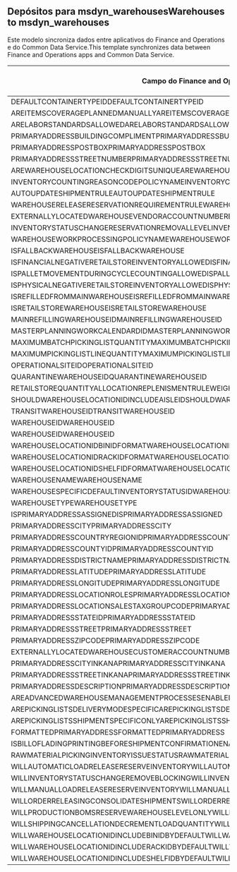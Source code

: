 ## <a name="warehouses-to-msdyn_warehouses"></a><span data-ttu-id="16e4a-101">Depósitos para msdyn_warehouses</span><span class="sxs-lookup"><span data-stu-id="16e4a-101">Warehouses to msdyn_warehouses</span></span>

<span data-ttu-id="16e4a-102">Este modelo sincroniza dados entre aplicativos do Finance and Operations e do Common Data Service.</span><span class="sxs-lookup"><span data-stu-id="16e4a-102">This template synchronizes data between Finance and Operations apps and Common Data Service.</span></span>

<span data-ttu-id="16e4a-103">Campo do Finance and Operations</span><span class="sxs-lookup"><span data-stu-id="16e4a-103">Finance and Operations field</span></span> | <span data-ttu-id="16e4a-104">Tipo de mapa</span><span class="sxs-lookup"><span data-stu-id="16e4a-104">Map type</span></span> | <span data-ttu-id="16e4a-105">Outro campo Dynamics 365</span><span class="sxs-lookup"><span data-stu-id="16e4a-105">Other Dynamics 365 field</span></span> | <span data-ttu-id="16e4a-106">Valor padrão</span><span class="sxs-lookup"><span data-stu-id="16e4a-106">Default value</span></span>
---|---|---|---
<span data-ttu-id="16e4a-107">DEFAULTCONTAINERTYPEID</span><span class="sxs-lookup"><span data-stu-id="16e4a-107">DEFAULTCONTAINERTYPEID</span></span> | >< | <span data-ttu-id="16e4a-108">msdyn_defaultcontainertypeid</span><span class="sxs-lookup"><span data-stu-id="16e4a-108">msdyn_defaultcontainertypeid</span></span> | 
<span data-ttu-id="16e4a-109">AREITEMSCOVERAGEPLANNEDMANUALLY</span><span class="sxs-lookup"><span data-stu-id="16e4a-109">AREITEMSCOVERAGEPLANNEDMANUALLY</span></span> | >< | <span data-ttu-id="16e4a-110">msdyn_areitemscoverageplannedmanually</span><span class="sxs-lookup"><span data-stu-id="16e4a-110">msdyn_areitemscoverageplannedmanually</span></span> | 
<span data-ttu-id="16e4a-111">ARELABORSTANDARDSALLOWED</span><span class="sxs-lookup"><span data-stu-id="16e4a-111">ARELABORSTANDARDSALLOWED</span></span> | >< | <span data-ttu-id="16e4a-112">msdyn_arelaborstandardsallowed</span><span class="sxs-lookup"><span data-stu-id="16e4a-112">msdyn_arelaborstandardsallowed</span></span> | 
<span data-ttu-id="16e4a-113">PRIMARYADDRESSBUILDINGCOMPLIMENT</span><span class="sxs-lookup"><span data-stu-id="16e4a-113">PRIMARYADDRESSBUILDINGCOMPLIMENT</span></span> | >< | <span data-ttu-id="16e4a-114">msdyn_primaryaddressbuildingcompliment</span><span class="sxs-lookup"><span data-stu-id="16e4a-114">msdyn_primaryaddressbuildingcompliment</span></span> | 
<span data-ttu-id="16e4a-115">PRIMARYADDRESSPOSTBOX</span><span class="sxs-lookup"><span data-stu-id="16e4a-115">PRIMARYADDRESSPOSTBOX</span></span> | >< | <span data-ttu-id="16e4a-116">msdyn_primaryaddresspostbox</span><span class="sxs-lookup"><span data-stu-id="16e4a-116">msdyn_primaryaddresspostbox</span></span> | 
<span data-ttu-id="16e4a-117">PRIMARYADDRESSSTREETNUMBER</span><span class="sxs-lookup"><span data-stu-id="16e4a-117">PRIMARYADDRESSSTREETNUMBER</span></span> | >< | <span data-ttu-id="16e4a-118">msdyn_primaryaddressstreetnumber</span><span class="sxs-lookup"><span data-stu-id="16e4a-118">msdyn_primaryaddressstreetnumber</span></span> | 
<span data-ttu-id="16e4a-119">AREWAREHOUSELOCATIONCHECKDIGITSUNIQUE</span><span class="sxs-lookup"><span data-stu-id="16e4a-119">AREWAREHOUSELOCATIONCHECKDIGITSUNIQUE</span></span> | >< | <span data-ttu-id="16e4a-120">msdyn_arewarehouselocationcheckdigitsunique</span><span class="sxs-lookup"><span data-stu-id="16e4a-120">msdyn_arewarehouselocationcheckdigitsunique</span></span> | 
<span data-ttu-id="16e4a-121">INVENTORYCOUNTINGREASONCODEPOLICYNAME</span><span class="sxs-lookup"><span data-stu-id="16e4a-121">INVENTORYCOUNTINGREASONCODEPOLICYNAME</span></span> | >< | <span data-ttu-id="16e4a-122">msdyn_inventorycountingreasoncodepolicyname</span><span class="sxs-lookup"><span data-stu-id="16e4a-122">msdyn_inventorycountingreasoncodepolicyname</span></span> | 
<span data-ttu-id="16e4a-123">AUTOUPDATESHIPMENTRULE</span><span class="sxs-lookup"><span data-stu-id="16e4a-123">AUTOUPDATESHIPMENTRULE</span></span> | >< | <span data-ttu-id="16e4a-124">msdyn_autoupdateshipmentrule</span><span class="sxs-lookup"><span data-stu-id="16e4a-124">msdyn_autoupdateshipmentrule</span></span> | 
<span data-ttu-id="16e4a-125">WAREHOUSERELEASERESERVATIONREQUIREMENTRULE</span><span class="sxs-lookup"><span data-stu-id="16e4a-125">WAREHOUSERELEASERESERVATIONREQUIREMENTRULE</span></span> | >< | <span data-ttu-id="16e4a-126">msdyn_warehousereleasereservationrequirement</span><span class="sxs-lookup"><span data-stu-id="16e4a-126">msdyn_warehousereleasereservationrequirement</span></span> | 
<span data-ttu-id="16e4a-127">EXTERNALLYLOCATEDWAREHOUSEVENDORACCOUNTNUMBER</span><span class="sxs-lookup"><span data-stu-id="16e4a-127">EXTERNALLYLOCATEDWAREHOUSEVENDORACCOUNTNUMBER</span></span> | >< | <span data-ttu-id="16e4a-128">msdyn_externallylocatedwarehousevendoraccountnu</span><span class="sxs-lookup"><span data-stu-id="16e4a-128">msdyn_externallylocatedwarehousevendoraccountnu</span></span> | 
<span data-ttu-id="16e4a-129">INVENTORYSTATUSCHANGERESERVATIONREMOVALLEVEL</span><span class="sxs-lookup"><span data-stu-id="16e4a-129">INVENTORYSTATUSCHANGERESERVATIONREMOVALLEVEL</span></span> | >< | <span data-ttu-id="16e4a-130">msdyn_inventorystatuschangereservationremoval</span><span class="sxs-lookup"><span data-stu-id="16e4a-130">msdyn_inventorystatuschangereservationremoval</span></span> | 
<span data-ttu-id="16e4a-131">WAREHOUSEWORKPROCESSINGPOLICYNAME</span><span class="sxs-lookup"><span data-stu-id="16e4a-131">WAREHOUSEWORKPROCESSINGPOLICYNAME</span></span> | >< | <span data-ttu-id="16e4a-132">msdyn_warehouseworkprocessingpolicyname</span><span class="sxs-lookup"><span data-stu-id="16e4a-132">msdyn_warehouseworkprocessingpolicyname</span></span> | 
<span data-ttu-id="16e4a-133">ISFALLBACKWAREHOUSE</span><span class="sxs-lookup"><span data-stu-id="16e4a-133">ISFALLBACKWAREHOUSE</span></span> | >< | <span data-ttu-id="16e4a-134">msdyn_isfallbackwarehouse</span><span class="sxs-lookup"><span data-stu-id="16e4a-134">msdyn_isfallbackwarehouse</span></span> | 
<span data-ttu-id="16e4a-135">ISFINANCIALNEGATIVERETAILSTOREINVENTORYALLOWED</span><span class="sxs-lookup"><span data-stu-id="16e4a-135">ISFINANCIALNEGATIVERETAILSTOREINVENTORYALLOWED</span></span> | >< | <span data-ttu-id="16e4a-136">msdyn_financialnegativestoreinventoryallowed</span><span class="sxs-lookup"><span data-stu-id="16e4a-136">msdyn_financialnegativestoreinventoryallowed</span></span> | 
<span data-ttu-id="16e4a-137">ISPALLETMOVEMENTDURINGCYCLECOUNTINGALLOWED</span><span class="sxs-lookup"><span data-stu-id="16e4a-137">ISPALLETMOVEMENTDURINGCYCLECOUNTINGALLOWED</span></span> | >< | <span data-ttu-id="16e4a-138">msdyn_palletmovementduringcyclecountingallowed</span><span class="sxs-lookup"><span data-stu-id="16e4a-138">msdyn_palletmovementduringcyclecountingallowed</span></span> | 
<span data-ttu-id="16e4a-139">ISPHYSICALNEGATIVERETAILSTOREINVENTORYALLOWED</span><span class="sxs-lookup"><span data-stu-id="16e4a-139">ISPHYSICALNEGATIVERETAILSTOREINVENTORYALLOWED</span></span> | >< | <span data-ttu-id="16e4a-140">msdyn_physicalnegativestoreinventoryallowed</span><span class="sxs-lookup"><span data-stu-id="16e4a-140">msdyn_physicalnegativestoreinventoryallowed</span></span> | 
<span data-ttu-id="16e4a-141">ISREFILLEDFROMMAINWAREHOUSE</span><span class="sxs-lookup"><span data-stu-id="16e4a-141">ISREFILLEDFROMMAINWAREHOUSE</span></span> | >< | <span data-ttu-id="16e4a-142">msdyn_isrefilledfrommainwarehouse</span><span class="sxs-lookup"><span data-stu-id="16e4a-142">msdyn_isrefilledfrommainwarehouse</span></span> | 
<span data-ttu-id="16e4a-143">ISRETAILSTOREWAREHOUSE</span><span class="sxs-lookup"><span data-stu-id="16e4a-143">ISRETAILSTOREWAREHOUSE</span></span> | >< | <span data-ttu-id="16e4a-144">msdyn_isretailstorewarehouse</span><span class="sxs-lookup"><span data-stu-id="16e4a-144">msdyn_isretailstorewarehouse</span></span> | 
<span data-ttu-id="16e4a-145">MAINREFILLINGWAREHOUSEID</span><span class="sxs-lookup"><span data-stu-id="16e4a-145">MAINREFILLINGWAREHOUSEID</span></span> | >< | <span data-ttu-id="16e4a-146">msdyn_mainrefillingwarehouse.msdyn_warehouseidentifier</span><span class="sxs-lookup"><span data-stu-id="16e4a-146">msdyn_mainrefillingwarehouse.msdyn_warehouseidentifier</span></span> | 
<span data-ttu-id="16e4a-147">MASTERPLANNINGWORKCALENDARDID</span><span class="sxs-lookup"><span data-stu-id="16e4a-147">MASTERPLANNINGWORKCALENDARDID</span></span> | >< | <span data-ttu-id="16e4a-148">msdyn_masterplanningworkcalendarid</span><span class="sxs-lookup"><span data-stu-id="16e4a-148">msdyn_masterplanningworkcalendarid</span></span> | 
<span data-ttu-id="16e4a-149">MAXIMUMBATCHPICKINGLISTQUANTITY</span><span class="sxs-lookup"><span data-stu-id="16e4a-149">MAXIMUMBATCHPICKINGLISTQUANTITY</span></span> | >< | <span data-ttu-id="16e4a-150">msdyn_maximumbatchpickinglistquantity</span><span class="sxs-lookup"><span data-stu-id="16e4a-150">msdyn_maximumbatchpickinglistquantity</span></span> | 
<span data-ttu-id="16e4a-151">MAXIMUMPICKINGLISTLINEQUANTITY</span><span class="sxs-lookup"><span data-stu-id="16e4a-151">MAXIMUMPICKINGLISTLINEQUANTITY</span></span> | >< | <span data-ttu-id="16e4a-152">msdyn_maximumpickinglistlinequantity</span><span class="sxs-lookup"><span data-stu-id="16e4a-152">msdyn_maximumpickinglistlinequantity</span></span> | 
<span data-ttu-id="16e4a-153">OPERATIONALSITEID</span><span class="sxs-lookup"><span data-stu-id="16e4a-153">OPERATIONALSITEID</span></span> | >< | <span data-ttu-id="16e4a-154">msdyn_operationalsite.msdyn_siteid</span><span class="sxs-lookup"><span data-stu-id="16e4a-154">msdyn_operationalsite.msdyn_siteid</span></span> | 
<span data-ttu-id="16e4a-155">QUARANTINEWAREHOUSEID</span><span class="sxs-lookup"><span data-stu-id="16e4a-155">QUARANTINEWAREHOUSEID</span></span> | >< | <span data-ttu-id="16e4a-156">msdyn_quarantinewarehouse.msdyn_warehouseidentifier</span><span class="sxs-lookup"><span data-stu-id="16e4a-156">msdyn_quarantinewarehouse.msdyn_warehouseidentifier</span></span> | 
<span data-ttu-id="16e4a-157">RETAILSTOREQUANTITYALLOCATIONREPLENISMENTRULEWEIGHT</span><span class="sxs-lookup"><span data-stu-id="16e4a-157">RETAILSTOREQUANTITYALLOCATIONREPLENISMENTRULEWEIGHT</span></span> | >< | <span data-ttu-id="16e4a-158">msdyn_storeqtyallocationreplenishmentweight</span><span class="sxs-lookup"><span data-stu-id="16e4a-158">msdyn_storeqtyallocationreplenishmentweight</span></span> | 
<span data-ttu-id="16e4a-159">SHOULDWAREHOUSELOCATIONIDINCLUDEAISLEID</span><span class="sxs-lookup"><span data-stu-id="16e4a-159">SHOULDWAREHOUSELOCATIONIDINCLUDEAISLEID</span></span> | >< | <span data-ttu-id="16e4a-160">msdyn_shouldwarehouselocationincludeaisleid</span><span class="sxs-lookup"><span data-stu-id="16e4a-160">msdyn_shouldwarehouselocationincludeaisleid</span></span> | 
<span data-ttu-id="16e4a-161">TRANSITWAREHOUSEID</span><span class="sxs-lookup"><span data-stu-id="16e4a-161">TRANSITWAREHOUSEID</span></span> | >< | <span data-ttu-id="16e4a-162">msdyn_transitwarehouse.msdyn_warehouseidentifier</span><span class="sxs-lookup"><span data-stu-id="16e4a-162">msdyn_transitwarehouse.msdyn_warehouseidentifier</span></span> | 
<span data-ttu-id="16e4a-163">WAREHOUSEID</span><span class="sxs-lookup"><span data-stu-id="16e4a-163">WAREHOUSEID</span></span> | >< | <span data-ttu-id="16e4a-164">msdyn_warehouseidentifier</span><span class="sxs-lookup"><span data-stu-id="16e4a-164">msdyn_warehouseidentifier</span></span> | 
<span data-ttu-id="16e4a-165">WAREHOUSEID</span><span class="sxs-lookup"><span data-stu-id="16e4a-165">WAREHOUSEID</span></span> | >> | <span data-ttu-id="16e4a-166">msdyn_name</span><span class="sxs-lookup"><span data-stu-id="16e4a-166">msdyn_name</span></span> | 
<span data-ttu-id="16e4a-167">WAREHOUSELOCATIONIDBINIDFORMAT</span><span class="sxs-lookup"><span data-stu-id="16e4a-167">WAREHOUSELOCATIONIDBINIDFORMAT</span></span> | >< | <span data-ttu-id="16e4a-168">msdyn_warehouselocationidbinidformat</span><span class="sxs-lookup"><span data-stu-id="16e4a-168">msdyn_warehouselocationidbinidformat</span></span> | 
<span data-ttu-id="16e4a-169">WAREHOUSELOCATIONIDRACKIDFORMAT</span><span class="sxs-lookup"><span data-stu-id="16e4a-169">WAREHOUSELOCATIONIDRACKIDFORMAT</span></span> | >< | <span data-ttu-id="16e4a-170">msdyn_warehouselocationidrackidformat</span><span class="sxs-lookup"><span data-stu-id="16e4a-170">msdyn_warehouselocationidrackidformat</span></span> | 
<span data-ttu-id="16e4a-171">WAREHOUSELOCATIONIDSHELFIDFORMAT</span><span class="sxs-lookup"><span data-stu-id="16e4a-171">WAREHOUSELOCATIONIDSHELFIDFORMAT</span></span> | >< | <span data-ttu-id="16e4a-172">msdyn_warehouselocationidshelfidformat</span><span class="sxs-lookup"><span data-stu-id="16e4a-172">msdyn_warehouselocationidshelfidformat</span></span> | 
<span data-ttu-id="16e4a-173">WAREHOUSENAME</span><span class="sxs-lookup"><span data-stu-id="16e4a-173">WAREHOUSENAME</span></span> | >< | <span data-ttu-id="16e4a-174">msdyn_description</span><span class="sxs-lookup"><span data-stu-id="16e4a-174">msdyn_description</span></span> | 
<span data-ttu-id="16e4a-175">WAREHOUSESPECIFICDEFAULTINVENTORYSTATUSID</span><span class="sxs-lookup"><span data-stu-id="16e4a-175">WAREHOUSESPECIFICDEFAULTINVENTORYSTATUSID</span></span> | >< | <span data-ttu-id="16e4a-176">msdyn_warehousespecificdefaultinventorystatusid</span><span class="sxs-lookup"><span data-stu-id="16e4a-176">msdyn_warehousespecificdefaultinventorystatusid</span></span> | 
<span data-ttu-id="16e4a-177">WAREHOUSETYPE</span><span class="sxs-lookup"><span data-stu-id="16e4a-177">WAREHOUSETYPE</span></span> | >< | <span data-ttu-id="16e4a-178">msdyn_warehousetype</span><span class="sxs-lookup"><span data-stu-id="16e4a-178">msdyn_warehousetype</span></span> | 
<span data-ttu-id="16e4a-179">ISPRIMARYADDRESSASSIGNED</span><span class="sxs-lookup"><span data-stu-id="16e4a-179">ISPRIMARYADDRESSASSIGNED</span></span> | >< | <span data-ttu-id="16e4a-180">msdyn_isprimaryaddressassigned</span><span class="sxs-lookup"><span data-stu-id="16e4a-180">msdyn_isprimaryaddressassigned</span></span> | 
<span data-ttu-id="16e4a-181">PRIMARYADDRESSCITY</span><span class="sxs-lookup"><span data-stu-id="16e4a-181">PRIMARYADDRESSCITY</span></span> | >< | <span data-ttu-id="16e4a-182">msdyn_primaryaddresscity</span><span class="sxs-lookup"><span data-stu-id="16e4a-182">msdyn_primaryaddresscity</span></span> | 
<span data-ttu-id="16e4a-183">PRIMARYADDRESSCOUNTRYREGIONID</span><span class="sxs-lookup"><span data-stu-id="16e4a-183">PRIMARYADDRESSCOUNTRYREGIONID</span></span> | >< | <span data-ttu-id="16e4a-184">msdyn_primaryaddresscountryregionid</span><span class="sxs-lookup"><span data-stu-id="16e4a-184">msdyn_primaryaddresscountryregionid</span></span> | 
<span data-ttu-id="16e4a-185">PRIMARYADDRESSCOUNTYID</span><span class="sxs-lookup"><span data-stu-id="16e4a-185">PRIMARYADDRESSCOUNTYID</span></span> | >< | <span data-ttu-id="16e4a-186">msdyn_primaryaddresscountyid</span><span class="sxs-lookup"><span data-stu-id="16e4a-186">msdyn_primaryaddresscountyid</span></span> | 
<span data-ttu-id="16e4a-187">PRIMARYADDRESSDISTRICTNAME</span><span class="sxs-lookup"><span data-stu-id="16e4a-187">PRIMARYADDRESSDISTRICTNAME</span></span> | >< | <span data-ttu-id="16e4a-188">msdyn_primaryaddressdistrictname</span><span class="sxs-lookup"><span data-stu-id="16e4a-188">msdyn_primaryaddressdistrictname</span></span> | 
<span data-ttu-id="16e4a-189">PRIMARYADDRESSLATITUDE</span><span class="sxs-lookup"><span data-stu-id="16e4a-189">PRIMARYADDRESSLATITUDE</span></span> | >< | <span data-ttu-id="16e4a-190">msdyn_primaryaddresslatitude</span><span class="sxs-lookup"><span data-stu-id="16e4a-190">msdyn_primaryaddresslatitude</span></span> | 
<span data-ttu-id="16e4a-191">PRIMARYADDRESSLONGITUDE</span><span class="sxs-lookup"><span data-stu-id="16e4a-191">PRIMARYADDRESSLONGITUDE</span></span> | >< | <span data-ttu-id="16e4a-192">msdyn_primaryaddresslongitude</span><span class="sxs-lookup"><span data-stu-id="16e4a-192">msdyn_primaryaddresslongitude</span></span> | 
<span data-ttu-id="16e4a-193">PRIMARYADDRESSLOCATIONROLES</span><span class="sxs-lookup"><span data-stu-id="16e4a-193">PRIMARYADDRESSLOCATIONROLES</span></span> | >< | <span data-ttu-id="16e4a-194">msdyn_primaryaddresslocationroles</span><span class="sxs-lookup"><span data-stu-id="16e4a-194">msdyn_primaryaddresslocationroles</span></span> | 
<span data-ttu-id="16e4a-195">PRIMARYADDRESSLOCATIONSALESTAXGROUPCODE</span><span class="sxs-lookup"><span data-stu-id="16e4a-195">PRIMARYADDRESSLOCATIONSALESTAXGROUPCODE</span></span> | >< | <span data-ttu-id="16e4a-196">msdyn_primaryaddresslocationsalestaxgroupcode</span><span class="sxs-lookup"><span data-stu-id="16e4a-196">msdyn_primaryaddresslocationsalestaxgroupcode</span></span> | 
<span data-ttu-id="16e4a-197">PRIMARYADDRESSSTATEID</span><span class="sxs-lookup"><span data-stu-id="16e4a-197">PRIMARYADDRESSSTATEID</span></span> | >< | <span data-ttu-id="16e4a-198">msdyn_primaryaddressstateid</span><span class="sxs-lookup"><span data-stu-id="16e4a-198">msdyn_primaryaddressstateid</span></span> | 
<span data-ttu-id="16e4a-199">PRIMARYADDRESSSTREET</span><span class="sxs-lookup"><span data-stu-id="16e4a-199">PRIMARYADDRESSSTREET</span></span> | >< | <span data-ttu-id="16e4a-200">msdyn_primaryaddressstreet</span><span class="sxs-lookup"><span data-stu-id="16e4a-200">msdyn_primaryaddressstreet</span></span> | 
<span data-ttu-id="16e4a-201">PRIMARYADDRESSZIPCODE</span><span class="sxs-lookup"><span data-stu-id="16e4a-201">PRIMARYADDRESSZIPCODE</span></span> | >< | <span data-ttu-id="16e4a-202">msdyn_primaryaddresszipcode</span><span class="sxs-lookup"><span data-stu-id="16e4a-202">msdyn_primaryaddresszipcode</span></span> | 
<span data-ttu-id="16e4a-203">EXTERNALLYLOCATEDWAREHOUSECUSTOMERACCOUNTNUMBER</span><span class="sxs-lookup"><span data-stu-id="16e4a-203">EXTERNALLYLOCATEDWAREHOUSECUSTOMERACCOUNTNUMBER</span></span> | >< | <span data-ttu-id="16e4a-204">msdyn_externallylocatedwarehousecustomeraccount</span><span class="sxs-lookup"><span data-stu-id="16e4a-204">msdyn_externallylocatedwarehousecustomeraccount</span></span> | 
<span data-ttu-id="16e4a-205">PRIMARYADDRESSCITYINKANA</span><span class="sxs-lookup"><span data-stu-id="16e4a-205">PRIMARYADDRESSCITYINKANA</span></span> | >< | <span data-ttu-id="16e4a-206">msdyn_primaryaddresscityinkana</span><span class="sxs-lookup"><span data-stu-id="16e4a-206">msdyn_primaryaddresscityinkana</span></span> | 
<span data-ttu-id="16e4a-207">PRIMARYADDRESSSTREETINKANA</span><span class="sxs-lookup"><span data-stu-id="16e4a-207">PRIMARYADDRESSSTREETINKANA</span></span> | >< | <span data-ttu-id="16e4a-208">msdyn_primaryaddressstreetinkana</span><span class="sxs-lookup"><span data-stu-id="16e4a-208">msdyn_primaryaddressstreetinkana</span></span> | 
<span data-ttu-id="16e4a-209">PRIMARYADDRESSDESCRIPTION</span><span class="sxs-lookup"><span data-stu-id="16e4a-209">PRIMARYADDRESSDESCRIPTION</span></span> | >< | <span data-ttu-id="16e4a-210">msdyn_primaryaddressdescription</span><span class="sxs-lookup"><span data-stu-id="16e4a-210">msdyn_primaryaddressdescription</span></span> | 
<span data-ttu-id="16e4a-211">AREADVANCEDWAREHOUSEMANAGEMENTPROCESSESENABLED</span><span class="sxs-lookup"><span data-stu-id="16e4a-211">AREADVANCEDWAREHOUSEMANAGEMENTPROCESSESENABLED</span></span> | >< | <span data-ttu-id="16e4a-212">msdyn_useadvancedwarehousemanagementprocesses</span><span class="sxs-lookup"><span data-stu-id="16e4a-212">msdyn_useadvancedwarehousemanagementprocesses</span></span> | 
<span data-ttu-id="16e4a-213">AREPICKINGLISTSDELIVERYMODESPECIFIC</span><span class="sxs-lookup"><span data-stu-id="16e4a-213">AREPICKINGLISTSDELIVERYMODESPECIFIC</span></span> | >< | <span data-ttu-id="16e4a-214">msdyn_arepickinglistsdeliverymodespecific</span><span class="sxs-lookup"><span data-stu-id="16e4a-214">msdyn_arepickinglistsdeliverymodespecific</span></span> | 
<span data-ttu-id="16e4a-215">AREPICKINGLISTSSHIPMENTSPECIFICONLY</span><span class="sxs-lookup"><span data-stu-id="16e4a-215">AREPICKINGLISTSSHIPMENTSPECIFICONLY</span></span> | >< | <span data-ttu-id="16e4a-216">msdyn_arepickinglistshipmentspecificonly</span><span class="sxs-lookup"><span data-stu-id="16e4a-216">msdyn_arepickinglistshipmentspecificonly</span></span> | 
<span data-ttu-id="16e4a-217">FORMATTEDPRIMARYADDRESS</span><span class="sxs-lookup"><span data-stu-id="16e4a-217">FORMATTEDPRIMARYADDRESS</span></span> | >< | <span data-ttu-id="16e4a-218">msdyn_formattedprimaryaddress</span><span class="sxs-lookup"><span data-stu-id="16e4a-218">msdyn_formattedprimaryaddress</span></span> | 
<span data-ttu-id="16e4a-219">ISBILLOFLADINGPRINTINGBEFORESHIPMENTCONFIRMATIONENABLED</span><span class="sxs-lookup"><span data-stu-id="16e4a-219">ISBILLOFLADINGPRINTINGBEFORESHIPMENTCONFIRMATIONENABLED</span></span> | >< | <span data-ttu-id="16e4a-220">msdyn_printbillofladingbeforeshipconfirmation</span><span class="sxs-lookup"><span data-stu-id="16e4a-220">msdyn_printbillofladingbeforeshipconfirmation</span></span> | 
<span data-ttu-id="16e4a-221">RAWMATERIALPICKINGINVENTORYISSUESTATUS</span><span class="sxs-lookup"><span data-stu-id="16e4a-221">RAWMATERIALPICKINGINVENTORYISSUESTATUS</span></span> | >< | <span data-ttu-id="16e4a-222">msdyn_rawmaterialpickinginventoryissuestatus</span><span class="sxs-lookup"><span data-stu-id="16e4a-222">msdyn_rawmaterialpickinginventoryissuestatus</span></span> | 
<span data-ttu-id="16e4a-223">WILLAUTOMATICLOADRELEASERESERVEINVENTORY</span><span class="sxs-lookup"><span data-stu-id="16e4a-223">WILLAUTOMATICLOADRELEASERESERVEINVENTORY</span></span> | >< | <span data-ttu-id="16e4a-224">msdyn_willautomaticloadreleaseinventory</span><span class="sxs-lookup"><span data-stu-id="16e4a-224">msdyn_willautomaticloadreleaseinventory</span></span> | 
<span data-ttu-id="16e4a-225">WILLINVENTORYSTATUSCHANGEREMOVEBLOCKING</span><span class="sxs-lookup"><span data-stu-id="16e4a-225">WILLINVENTORYSTATUSCHANGEREMOVEBLOCKING</span></span> | >< | <span data-ttu-id="16e4a-226">msdyn_willinventorystatuschangeremoveblocking</span><span class="sxs-lookup"><span data-stu-id="16e4a-226">msdyn_willinventorystatuschangeremoveblocking</span></span> | 
<span data-ttu-id="16e4a-227">WILLMANUALLOADRELEASERESERVEINVENTORY</span><span class="sxs-lookup"><span data-stu-id="16e4a-227">WILLMANUALLOADRELEASERESERVEINVENTORY</span></span> | >< | <span data-ttu-id="16e4a-228">msdyn_willmanualloadreleasereserveinventory</span><span class="sxs-lookup"><span data-stu-id="16e4a-228">msdyn_willmanualloadreleasereserveinventory</span></span> | 
<span data-ttu-id="16e4a-229">WILLORDERRELEASINGCONSOLIDATESHIPMENTS</span><span class="sxs-lookup"><span data-stu-id="16e4a-229">WILLORDERRELEASINGCONSOLIDATESHIPMENTS</span></span> | >< | <span data-ttu-id="16e4a-230">msdyn_willorderreleasingconsolidateshipments</span><span class="sxs-lookup"><span data-stu-id="16e4a-230">msdyn_willorderreleasingconsolidateshipments</span></span> | 
<span data-ttu-id="16e4a-231">WILLPRODUCTIONBOMSRESERVEWAREHOUSELEVELONLY</span><span class="sxs-lookup"><span data-stu-id="16e4a-231">WILLPRODUCTIONBOMSRESERVEWAREHOUSELEVELONLY</span></span> | >< | <span data-ttu-id="16e4a-232">msdyn_productionbomsreservewarehouselevel</span><span class="sxs-lookup"><span data-stu-id="16e4a-232">msdyn_productionbomsreservewarehouselevel</span></span> | 
<span data-ttu-id="16e4a-233">WILLSHIPPINGCANCELLATIONDECREMENTLOADQUANTITY</span><span class="sxs-lookup"><span data-stu-id="16e4a-233">WILLSHIPPINGCANCELLATIONDECREMENTLOADQUANITY</span></span> | >< | <span data-ttu-id="16e4a-234">msdyn_shippingcanceldecrementloadquantity</span><span class="sxs-lookup"><span data-stu-id="16e4a-234">msdyn_shippingcanceldecrementloadquantity</span></span> | 
<span data-ttu-id="16e4a-235">WILLWAREHOUSELOCATIONIDINCLUDEBINIDBYDEFAULT</span><span class="sxs-lookup"><span data-stu-id="16e4a-235">WILLWAREHOUSELOCATIONIDINCLUDEBINIDBYDEFAULT</span></span> | >< | <span data-ttu-id="16e4a-236">msdyn_warehouselocationidincludeblindid</span><span class="sxs-lookup"><span data-stu-id="16e4a-236">msdyn_warehouselocationidincludeblindid</span></span> | 
<span data-ttu-id="16e4a-237">WILLWAREHOUSELOCATIONIDINCLUDERACKIDBYDEFAULT</span><span class="sxs-lookup"><span data-stu-id="16e4a-237">WILLWAREHOUSELOCATIONIDINCLUDERACKIDBYDEFAULT</span></span> | >< | <span data-ttu-id="16e4a-238">msdyn_warehouselocationincluderackidbydefault</span><span class="sxs-lookup"><span data-stu-id="16e4a-238">msdyn_warehouselocationincluderackidbydefault</span></span> | 
<span data-ttu-id="16e4a-239">WILLWAREHOUSELOCATIONIDINCLUDESHELFIDBYDEFAULT</span><span class="sxs-lookup"><span data-stu-id="16e4a-239">WILLWAREHOUSELOCATIONIDINCLUDESHELFIDBYDEFAULT</span></span> | >< | <span data-ttu-id="16e4a-240">msdyn_warehouselocationidincludeshelfid</span><span class="sxs-lookup"><span data-stu-id="16e4a-240">msdyn_warehouselocationidincludeshelfid</span></span> | 
